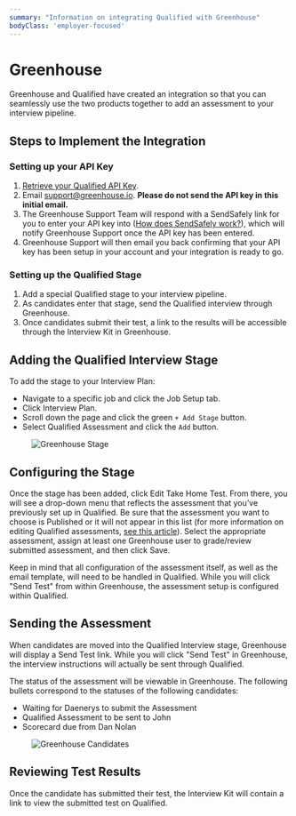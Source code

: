 ```yaml
---
summary: "Information on integrating Qualified with Greenhouse"
bodyClass: 'employer-focused'
---
```


# Greenhouse

Greenhouse and Qualified have created an integration so that you can seamlessly use the two products together to add an assessment to your interview pipeline.

## Steps to Implement the Integration

### Setting up your API Key

1. [Retrieve your Qualified API Key](/integrations/api).
2. Email support@greenhouse.io. **Please do not send the API key in this initial email.**
3. The Greenhouse Support Team will respond with a SendSafely link for you to enter your API key into ([How does SendSafely work?](https://www.sendsafely.com/howitworks/)), which will notify Greenhouse Support once the API key has been entered.
4. Greenhouse Support will then email you back confirming that your API key has been setup in your account and your integration is ready to go.

### Setting up the Qualified Stage

1. Add a special Qualified stage to your interview pipeline.
2. As candidates enter that stage, send the Qualified interview through Greenhouse.
3. Once candidates submit their test, a link to the results will be accessible through the Interview Kit in Greenhouse.

## Adding the Qualified Interview Stage

To add the stage to your Interview Plan:

- Navigate to a specific job and click the Job Setup tab.
- Click Interview Plan.
- Scroll down the page and click the green `+ Add Stage` button.
- Select Qualified Assessment and click the `Add` button.

<figure>

![Greenhouse Stage](/images/hire/integrations/greenhouse/greenhouse-stage.png)

</figure>

## Configuring the Stage

Once the stage has been added, click Edit Take Home Test. From there, you will see a drop-down menu that reflects the assessment that you’ve previously set up in Qualified. Be sure that the assessment you want to choose is Published or it will not appear in this list (for more information on editing Qualified assessments, [see this article](/for-teams/assessments)). Select the appropriate assessment, assign at least one Greenhouse user to grade/review submitted assessment, and then click Save.

Keep in mind that all configuration of the assessment itself, as well as the email template, will need to be handled in Qualified.  While you will click "Send Test" from within Greenhouse, the assessment setup is configured within Qualified.

## Sending the Assessment

When candidates are moved into the Qualified Interview stage, Greenhouse will display a Send Test link. While you will click "Send Test" in Greenhouse, the interview instructions will actually be sent through Qualified.

The status of the assessment will be viewable in Greenhouse. The following bullets correspond to the statuses of the following candidates:

- Waiting for Daenerys to submit the Assessment
- Qualified Assessment to be sent to John
- Scorecard due from Dan Nolan

<figure>

![Greenhouse Candidates](/images/hire/integrations/greenhouse/greenhouse-candidates.png)

</figure>

## Reviewing Test Results

Once the candidate has submitted their test, the Interview Kit will contain a link to view the submitted test on Qualified.
